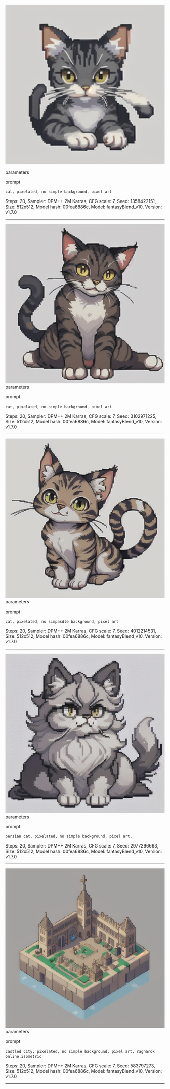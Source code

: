 ![image](https://raw.githubusercontent.com/parechae123/StableDiffusion2024_3/43cc4b4aedc30fc663fd2ba5cd56df4005521a54/%ED%94%84%EB%A1%AC%ED%94%84%ED%8A%B8%20%ED%85%8C%EC%8A%A4%ED%8A%B8/00117-1358422151.png)

parameters

prompt
```
cat, pixelated, no simple background, pixel art
```
Steps: 20, Sampler: DPM++ 2M Karras, CFG scale: 7, Seed: 1358422151, Size: 512x512, Model hash: 00fea6886c, Model: fantasyBlend_v10, Version: v1.7.0

----

![image](https://raw.githubusercontent.com/parechae123/StableDiffusion2024_3/43cc4b4aedc30fc663fd2ba5cd56df4005521a54/%ED%94%84%EB%A1%AC%ED%94%84%ED%8A%B8%20%ED%85%8C%EC%8A%A4%ED%8A%B8/00121-3102971225.png)
parameters

prompt
```
cat, pixelated, no simple background, pixel art
```
Steps: 20, Sampler: DPM++ 2M Karras, CFG scale: 7, Seed: 3102971225, Size: 512x512, Model hash: 00fea6886c, Model: fantasyBlend_v10, Version: v1.7.0

----

![image](https://raw.githubusercontent.com/parechae123/StableDiffusion2024_3/43cc4b4aedc30fc663fd2ba5cd56df4005521a54/%ED%94%84%EB%A1%AC%ED%94%84%ED%8A%B8%20%ED%85%8C%EC%8A%A4%ED%8A%B8/00127-4012214531.png)
parameters

prompt
```
cat, pixelated, no simpasdle background, pixel art
```
Steps: 20, Sampler: DPM++ 2M Karras, CFG scale: 7, Seed: 4012214531, Size: 512x512, Model hash: 00fea6886c, Model: fantasyBlend_v10, Version: v1.7.0

----

![image](https://raw.githubusercontent.com/parechae123/StableDiffusion2024_3/43cc4b4aedc30fc663fd2ba5cd56df4005521a54/%ED%94%84%EB%A1%AC%ED%94%84%ED%8A%B8%20%ED%85%8C%EC%8A%A4%ED%8A%B8/00129-2977296663.png)
parameters

prompt
```
persian cat, pixelated, no simple background, pixel art,
```
Steps: 20, Sampler: DPM++ 2M Karras, CFG scale: 7, Seed: 2977296663, Size: 512x512, Model hash: 00fea6886c, Model: fantasyBlend_v10, Version: v1.7.0

----

![image](https://raw.githubusercontent.com/parechae123/StableDiffusion2024_3/43cc4b4aedc30fc663fd2ba5cd56df4005521a54/%ED%94%84%EB%A1%AC%ED%94%84%ED%8A%B8%20%ED%85%8C%EC%8A%A4%ED%8A%B8/00134-583797273.png)
parameters

prompt
```
castled city, pixelated, no simple background, pixel art, ragnarok online,isometric
```
Steps: 20, Sampler: DPM++ 2M Karras, CFG scale: 7, Seed: 583797273, Size: 512x512, Model hash: 00fea6886c, Model: fantasyBlend_v10, Version: v1.7.0

----